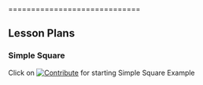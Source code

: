 =============================
## Lesson Plans ##

### Simple Square
Click on [![Contribute](http://rawgit.com/sunix/99c0da57ec96147bfd73/raw/e3eb038a56f7b9ed635eb06f551ccb225bbf50a9/codenvy-contribute-2.svg)](https://codenvy.com/f?id=0q3hi0c2ybvtmeyr) for starting Simple Square Example
